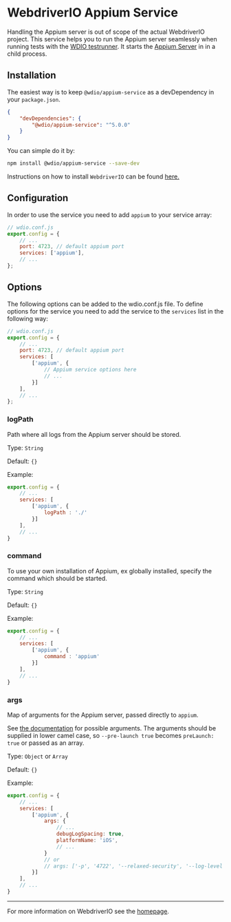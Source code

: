 WebdriverIO Appium Service
==========================

Handling the Appium server is out of scope of the actual WebdriverIO project. This service helps you to run the Appium server seamlessly when running tests with the [WDIO testrunner](https://webdriver.io/guide/testrunner/gettingstarted.html). It starts the [Appium Server](http://appium.io/docs/en/about-appium/getting-started/index.html#starting-appium) in in a child process.

## Installation

The easiest way is to keep `@wdio/appium-service` as a devDependency in your `package.json`.

```json
{
    "devDependencies": {
        "@wdio/appium-service": "^5.0.0"
    }
}
```

You can simple do it by:

```bash
npm install @wdio/appium-service --save-dev
```

Instructions on how to install `WebdriverIO` can be found [here.](https://webdriver.io/docs/gettingstarted.html)

## Configuration

In order to use the service you need to add `appium` to your service array:

```js
// wdio.conf.js
export.config = {
    // ...
    port: 4723, // default appium port
    services: ['appium'],
    // ...
};
```

## Options

The following options can be added to the wdio.conf.js file. To define options for the service you need to add the service to the `services` list in the following way:

```js
// wdio.conf.js
export.config = {
    // ...
    port: 4723, // default appium port
    services: [
        ['appium', {
            // Appium service options here
            // ...
        }]
    ],
    // ...
};
```

### logPath
Path where all logs from the Appium server should be stored.

Type: `String`

Default: `{}`

Example:
```js
export.config = {
    // ...
    services: [
        ['appium', {
            logPath : './'
        }]
    ],
    // ...
}
```

### command
To use your own installation of Appium, ex globally installed, specify the command which should be started.

Type: `String`

Default: `{}`

Example:
```js
export.config = {
    // ...
    services: [
        ['appium', {
            command : 'appium'
        }]
    ],
    // ...
}
```

### args
Map of arguments for the Appium server, passed directly to `appium`.

See [the documentation](http://appium.io/docs/en/writing-running-appium/server-args/index.html) for possible arguments.
The arguments should be supplied in lower camel case, so `--pre-launch true` becomes `preLaunch: true` or passed as an array.

Type: `Object` or `Array`

Default: `{}`

Example:
```js
export.config = {
    // ...
    services: [
        ['appium', {
            args: {
                // ...
                debugLogSpacing: true,
                platformName: 'iOS',
                // ...
            }
            // or
            // args: ['-p', '4722', '--relaxed-security', '--log-level', 'info:info']
        }]
    ],
    // ...
}
```

----

For more information on WebdriverIO see the [homepage](https://webdriver.io).
